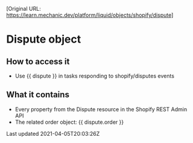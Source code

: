 [Original URL: https://learn.mechanic.dev/platform/liquid/objects/shopify/dispute]

# Dispute object

## How to access it

- Use {{ dispute }} in tasks responding to shopify/disputes events

## What it contains

- Every property from the Dispute resource in the Shopify REST Admin API
- The related order object: {{ dispute.order }}

Last updated 2021-04-05T20:03:26Z